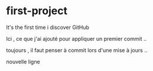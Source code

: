 # first-project
It's the first time i discover GitHub

Ici , ce que j'ai ajouté pour appliquer un premier commit ..

toujours , il faut penser à commit lors d'une mise à jours ..

nouvelle ligne
